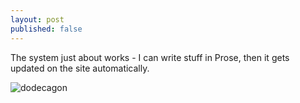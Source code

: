 ```yaml
---
layout: post
published: false
---
```

The system just about works - I can write stuff in Prose, then it gets updated on the site automatically.

![dodecagon]({{site.url}}/assets/media/dodecagon.png)

